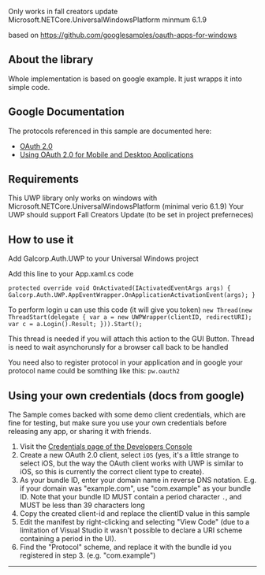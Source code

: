 ﻿Only works in fall creators update
Microsoft.NETCore.UniversalWindowsPlatform minmum 6.1.9

based on https://github.com/googlesamples/oauth-apps-for-windows

About the library
-----------------
Whole implementation is based on google example. It just wrapps it into simple code.

Google Documentation
--------------------
The protocols referenced in this sample are documented here:

- [OAuth 2.0](https://developers.google.com/identity/protocols/OAuth2)
- [Using OAuth 2.0 for Mobile and Desktop Applications](https://developers.google.com/identity/protocols/OAuth2InstalledApp)

Requirements
------------
This UWP library only works on windows with Microsoft.NETCore.UniversalWindowsPlatform (minimal verio 6.1.9)
Your UWP should support Fall Creators Update (to be set in project preferneces)

How to use it
-------------
Add Galcorp.Auth.UWP to your Universal Windows project

Add this line to your App.xaml.cs code

`protected override void OnActivated(IActivatedEventArgs args)
{
    Galcorp.Auth.UWP.AppEventWrapper.OnApplicationActivationEvent(args);
}`

To perform login u can use this code (it will give you token)
`new Thread(new ThreadStart(delegate
{
    var a = new UWPWrapper(clientID, redirectURI);
    var c = a.Login().Result;
})).Start();`

This thread is needed if you will attach this action to the GUI Button. Thread is need to wait asynchorunsly for a browser call back to be handled

You need also to register protocol in your application and in google your protocol name could be somthing like this: 
`pw.oauth2`


Using your own credentials (docs from google)
---------------------------------------------

The Sample comes backed with some demo client credentials, which are fine for
testing, but make sure you use your own credentials before releasing any app,
or sharing it with friends.

1. Visit the [Credentials page of the Developers Console](https://console.developers.google.com/apis/credentials?project=_)
2. Create a new OAuth 2.0 client, select `iOS` (yes, it's a little strange to
select iOS, but the way the OAuth client works with UWP is similar to iOS, 
so this is currently the correct client type to create).
3. As your bundle ID, enter your domain name in reverse DNS notation. E.g.
if your domain was "example.com", use "com.example" as your bundle ID.
Note that your bundle ID MUST contain a period character `.`, and MUST be
less than 39 characters long
4. Copy the created client-id and replace the clientID value in this sample
5. Edit the manifest by right-clicking and selecting "View Code" (due to a
limitation of Visual Studio it wasn't possible to declare a URI scheme
containing a period in the UI).
6. Find the "Protocol" scheme, and replace it with the bundle id you registered
in step 3. (e.g. "com.example")


--------------------------
